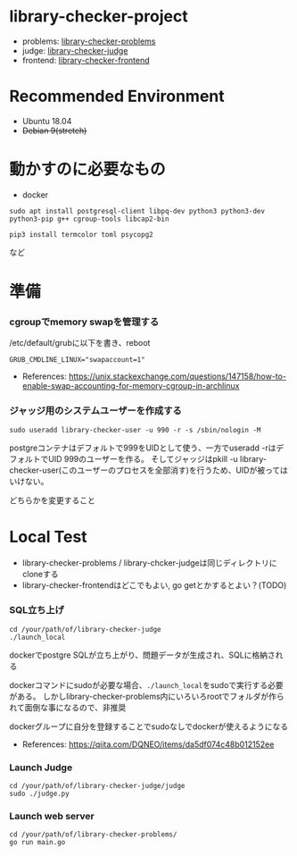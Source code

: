 # library-checker-project

- problems: [library-checker-problems](https://github.com/yosupo06/library-checker-problems)
- judge: [library-checker-judge](https://github.com/yosupo06/library-checker-judge)
- frontend: [library-checker-frontend](https://github.com/yosupo06/library-checker-frontend)

# Recommended Environment

- Ubuntu 18.04
- ~~Debian 9(stretch)~~

# 動かすのに必要なもの

- docker

```
sudo apt install postgresql-client libpq-dev python3 python3-dev python3-pip g++ cgroup-tools libcap2-bin

pip3 install termcolor toml psycopg2
```

など

# 準備


### cgroupでmemory swapを管理する
/etc/default/grubに以下を書き、reboot
```
GRUB_CMDLINE_LINUX="swapaccount=1"
```

- References: https://unix.stackexchange.com/questions/147158/how-to-enable-swap-accounting-for-memory-cgroup-in-archlinux


### ジャッジ用のシステムユーザーを作成する

```
sudo useradd library-checker-user -u 990 -r -s /sbin/nologin -M
```

postgreコンテナはデフォルトで999をUIDとして使う、一方でuseradd -rはデフォルトでUID 999のユーザーを作る。
そしてジャッジはpkill -u library-checker-user(このユーザーのプロセスを全部消す)を行うため、UIDが被ってはいけない。

どちらかを変更すること

# Local Test

- library-checker-problems / library-chcker-judgeは同じディレクトリにcloneする
- library-checker-frontendはどこでもよい, go getとかするとよい？(TODO)

### SQL立ち上げ
```
cd /your/path/of/library-checker-judge
./launch_local
```

dockerでpostgre SQLが立ち上がり、問題データが生成され、SQLに格納される

dockerコマンドにsudoが必要な場合、`./launch_local`をsudoで実行する必要がある。
しかしlibrary-checker-problems内にいろいろrootでフォルダが作られて面倒な事になるので、非推奨

dockerグループに自分を登録することでsudoなしでdockerが使えるようになる
- References: https://qiita.com/DQNEO/items/da5df074c48b012152ee

### Launch Judge
```
cd /your/path/of/library-checker-judge/judge
sudo ./judge.py
```

### Launch web server

```
cd /your/path/of/library-checker-problems/
go run main.go
```
